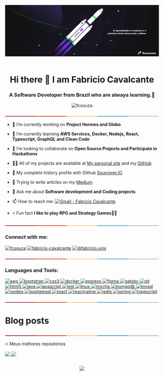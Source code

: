 <img width="auto" src=".github\logo.png">
<br>
<br>
<h1 align="center">Hi there 👋 I am Fabricio Cavalcante</h1>
<h3 align="center">A Software Developer from Brazil who are always learning.📖</h3>

<p align="center"> <img src="https://komarev.com/ghpvc/?username=fcsouza" alt="fcsouza" /> </p>

[![-----------------------------------------------------](https://raw.githubusercontent.com/fcsouza/fcsouza/master/.github/colored.png)](#installation)

- 🔭 I’m currently working on **Project Hermes and Globo**

- 🌱 I’m currently learning **AWS Services, Docker, Nodejs, React, Typescript, GraphQL and Clean Code**

- 👯 I’m looking to collaborate on **Open Source Projects and Participate in Hackathons**

- 👨‍💻 All of my projects are available at [My personal site](https://www.fabricio-dev.com.br/) and my [GitHub](https://github.com/fcsouza)

- 📕 My complete history profile with Github [Sourcerer.IO](https://sourcerer.io/fcsouza)

- 📝 Trying to write articles on my [Medium](https://medium.com/@fabricio.unix)

- 💬 Ask me about **Software development and Coding projects**

- 📫 How to reach me: <a href="mailto:fabricio.unix@gmail.com" target="_blank" >
  <img alt="Gmail - Fabricio Cavalcante" src="https://img.shields.io/badge/-Gmail-c14438?style=flat-square&logo=Gmail&logoColor=white&link=mailto:fabricio.unix@gmail.com&longCache=true">
</a>

- ⚡ Fun fact **I like to play RPG and Strategy Games🧙‍♂️**

[![-----------------------------------------------------](https://raw.githubusercontent.com/fcsouza/fcsouza/master/.github/colored.png)](#installation)

<p align="left">
<h3 align="left">Connect with me:</h3>
<a href="https://dev.to/fcsouza" target="blank"><img align="center" src="https://cdn.jsdelivr.net/npm/simple-icons@3.0.1/icons/dev-dot-to.svg" alt="fcsouza" height="30" width="40" /></a>
<a href="https://linkedin.com/in/fabricio-cavalcante" target="blank"><img align="center" src="https://cdn.jsdelivr.net/npm/simple-icons@3.0.1/icons/linkedin.svg" alt="fabricio-cavalcante" height="30" width="40" /></a>
<a href="https://medium.com/@fabricio.unix" target="blank"><img align="center" src="https://cdn.jsdelivr.net/npm/simple-icons@3.0.1/icons/medium.svg" alt="@fabricio.unix" height="30" width="40" /></a>
</p>

[![-----------------------------------------------------](https://raw.githubusercontent.com/fcsouza/fcsouza/master/.github/colored.png)](#installation)

<h3 align="left">Languages and Tools:</h3>
<p align="left"> <a href="https://aws.amazon.com" target="_blank"> <img src="https://devicons.github.io/devicon/devicon.git/icons/amazonwebservices/amazonwebservices-original-wordmark.svg" alt="aws" width="40" height="40"/> </a> <a href="https://getbootstrap.com" target="_blank"> <img src="https://devicons.github.io/devicon/devicon.git/icons/bootstrap/bootstrap-plain.svg" alt="bootstrap" width="40" height="40"/> </a> <a href="https://www.w3schools.com/css/" target="_blank"> <img src="https://devicons.github.io/devicon/devicon.git/icons/css3/css3-original-wordmark.svg" alt="css3" width="40" height="40"/> </a> <a href="https://www.docker.com/" target="_blank"> <img src="https://devicons.github.io/devicon/devicon.git/icons/docker/docker-original-wordmark.svg" alt="docker" width="40" height="40"/> </a> <a href="https://expressjs.com" target="_blank"> <img src="https://devicons.github.io/devicon/devicon.git/icons/express/express-original-wordmark.svg" alt="express" width="40" height="40"/> </a> <a href="https://www.figma.com/" target="_blank"> <img src="https://www.vectorlogo.zone/logos/figma/figma-icon.svg" alt="figma" width="40" height="40"/> </a> <a href="https://www.gatsbyjs.com/" target="_blank"> <img src="https://www.vectorlogo.zone/logos/gatsbyjs/gatsbyjs-icon.svg" alt="gatsby" width="40" height="40"/> </a> <a href="https://git-scm.com/" target="_blank"> <img src="https://www.vectorlogo.zone/logos/git-scm/git-scm-icon.svg" alt="git" width="40" height="40"/> </a> <a href="https://www.w3.org/html/" target="_blank"> <img src="https://devicons.github.io/devicon/devicon.git/icons/html5/html5-original-wordmark.svg" alt="html5" width="40" height="40"/> </a> <a href="https://www.java.com" target="_blank"> <img src="https://devicons.github.io/devicon/devicon.git/icons/java/java-original-wordmark.svg" alt="java" width="40" height="40"/> </a> <a href="https://developer.mozilla.org/en-US/docs/Web/JavaScript" target="_blank"> <img src="https://devicons.github.io/devicon/devicon.git/icons/javascript/javascript-original.svg" alt="javascript" width="40" height="40"/> </a> <a href="https://jestjs.io" target="_blank"> <img src="https://www.vectorlogo.zone/logos/jestjsio/jestjsio-icon.svg" alt="jest" width="40" height="40"/> </a> <a href="https://www.linux.org/" target="_blank"> <img src="https://devicons.github.io/devicon/devicon.git/icons/linux/linux-original.svg" alt="linux" width="40" height="40"/> </a> <a href="https://mochajs.org" target="_blank"> <img src="https://www.vectorlogo.zone/logos/mochajs/mochajs-icon.svg" alt="mocha" width="40" height="40"/> </a> <a href="https://www.mongodb.com/" target="_blank"> <img src="https://devicons.github.io/devicon/devicon.git/icons/mongodb/mongodb-original-wordmark.svg" alt="mongodb" width="40" height="40"/> </a> <a href="https://www.mysql.com/" target="_blank"> <img src="https://devicons.github.io/devicon/devicon.git/icons/mysql/mysql-original-wordmark.svg" alt="mysql" width="40" height="40"/> </a> <a href="https://nodejs.org" target="_blank"> <img src="https://devicons.github.io/devicon/devicon.git/icons/nodejs/nodejs-original-wordmark.svg" alt="nodejs" width="40" height="40"/> </a> <a href="https://www.postgresql.org" target="_blank"> <img src="https://devicons.github.io/devicon/devicon.git/icons/postgresql/postgresql-original-wordmark.svg" alt="postgresql" width="40" height="40"/> </a> <a href="https://reactjs.org/" target="_blank"> <img src="https://devicons.github.io/devicon/devicon.git/icons/react/react-original-wordmark.svg" alt="react" width="40" height="40"/> </a> <a href="https://reactnative.dev/" target="_blank"> <img src="https://reactnative.dev/img/header_logo.svg" alt="reactnative" width="40" height="40"/> </a> <a href="https://redis.io" target="_blank"> <img src="https://devicons.github.io/devicon/devicon.git/icons/redis/redis-original-wordmark.svg" alt="redis" width="40" height="40"/> </a> <a href="" target="_blank"> <img src="https://www.vectorlogo.zone/logos/springio/springio-icon.svg" alt="spring" width="40" height="40"/> </a> <a href="https://www.typescriptlang.org/" target="_blank"> <img src="https://devicons.github.io/devicon/devicon.git/icons/typescript/typescript-original.svg" alt="typescript" width="40" height="40"/> </a> </p>

[![-----------------------------------------------------](https://raw.githubusercontent.com/fcsouza/fcsouza/master/.github/colored.png)](#installation)

# Blog posts

<!-- BLOG-POST-LIST:START -->
<!-- BLOG-POST-LIST:END -->

[![-----------------------------------------------------](https://raw.githubusercontent.com/fcsouza/fcsouza/master/.github/colored.png)](#installation)

🔥 Meus melhores repositórios

<a href="https://github.com/fcsouza/ecoleta">
  <img align="center" src="https://github-readme-stats.anuraghazra1.vercel.app/api/pin/?username=fcsouza&repo=ecoleta&title_color=fff&icon_color=79ff97&text_color=9f9f9f&bg_color=151515" />
</a>
<a href="https://github.com/fcsouza/psi-pra-todos">
  <img align="center" src="https://github-readme-stats.anuraghazra1.vercel.app/api/pin/?username=fcsouza&repo=psi-pra-todos&title_color=fff&icon_color=79ff97&text_color=9f9f9f&bg_color=151515" />
</a>

<br/>
<br/>

<p align="center">
  <a href="https://github.com/fcsouza" rel="noopener">
 <img src="https://github-readme-stats.vercel.app/api?username=fcsouza&show_icons=true&theme=dark&count_private=true" ></a>
</p>
